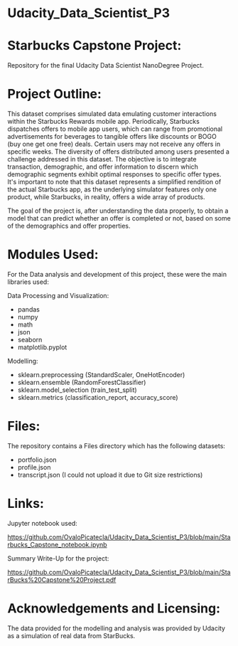 # Udacity_Data_Scientist_P3

# Starbucks Capstone Project:
Repository for the final Udacity Data Scientist NanoDegree Project.

# Project Outline:

This dataset comprises simulated data emulating customer interactions within the Starbucks Rewards mobile app. Periodically, Starbucks dispatches offers to mobile app users, which can range from promotional advertisements for beverages to tangible offers like discounts or BOGO (buy one get one free) deals. Certain users may not receive any offers in specific weeks. The diversity of offers distributed among users presented a challenge addressed in this dataset. 
The objective is to integrate transaction, demographic, and offer information to discern which demographic segments exhibit optimal responses to specific offer types.
It's important to note that this dataset represents a simplified rendition of the actual Starbucks app, as the underlying simulator features only one product, while Starbucks, in reality, offers a wide array of products.

The goal of the project is, after understanding the data properly, to obtain a model that can predict whether an offer is completed or not, based on some of the demographics and offer properties.


# Modules Used:

For the Data analysis and development of this project, these were the main libraries used:

Data Processing and Visualization:
  - pandas 
  - numpy 
  - math
  - json
  - seaborn 
  - matplotlib.pyplot
    
Modelling:

  - sklearn.preprocessing  (StandardScaler, OneHotEncoder)
  - sklearn.ensemble (RandomForestClassifier)
  - sklearn.model_selection (train_test_split)
  - sklearn.metrics  (classification_report, accuracy_score)

# Files:

The repository contains a Files directory which has the following datasets:

  - portfolio.json
  - profile.json
  - transcript.json (I could not upload it due to Git size restrictions)


# Links:
  Jupyter notebook used:
  
https://github.com/OvaloPicatecla/Udacity_Data_Scientist_P3/blob/main/Starbucks_Capstone_notebook.ipynb

  Summary Write-Up for the project:
  
https://github.com/OvaloPicatecla/Udacity_Data_Scientist_P3/blob/main/StarBucks%20Capstone%20Project.pdf

# Acknowledgements and Licensing:

The data provided for the modelling and analysis was provided by Udacity as a simulation of real data from StarBucks.


